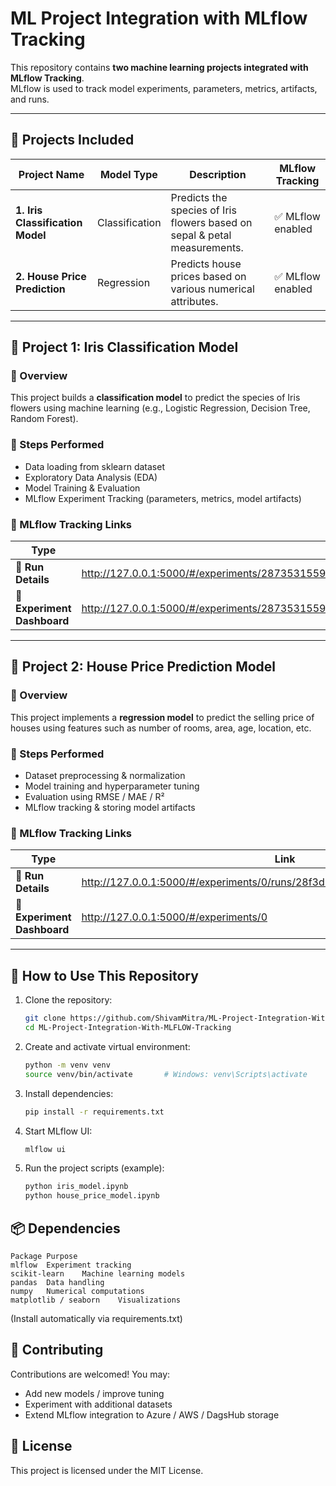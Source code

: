 # ML Project Integration with MLflow Tracking
This repository contains **two machine learning projects integrated with MLflow Tracking**.  
MLflow is used to track model experiments, parameters, metrics, artifacts, and runs.

---

## 📂 Projects Included

| Project Name | Model Type | Description | MLflow Tracking |
|-------------|------------|-------------|----------------|
| **1. Iris Classification Model** | Classification | Predicts the species of Iris flowers based on sepal & petal measurements. | ✅ MLflow enabled |
| **2. House Price Prediction** | Regression | Predicts house prices based on various numerical attributes. | ✅ MLflow enabled |

---

## 🧠 Project 1: Iris Classification Model

### 📌 Overview
This project builds a **classification model** to predict the species of Iris flowers using machine learning (e.g., Logistic Regression, Decision Tree, Random Forest).

### 🎯 Steps Performed
- Data loading from sklearn dataset
- Exploratory Data Analysis (EDA)
- Model Training & Evaluation
- MLflow Experiment Tracking (parameters, metrics, model artifacts)

### 🔗 MLflow Tracking Links
| Type | Link |
|------|------|
| 🏃 **Run Details** | http://127.0.0.1:5000/#/experiments/287353155992825511/runs/023cee2d8bb146a0b9feab0d817898e7 |
| 🧪 **Experiment Dashboard** | http://127.0.0.1:5000/#/experiments/287353155992825511 |

---

## 🏡 Project 2: House Price Prediction Model

### 📌 Overview
This project implements a **regression model** to predict the selling price of houses using features such as number of rooms, area, age, location, etc.

### 🎯 Steps Performed
- Dataset preprocessing & normalization
- Model training and hyperparameter tuning
- Evaluation using RMSE / MAE / R²
- MLflow tracking & storing model artifacts

### 🔗 MLflow Tracking Links
| Type | Link |
|------|------|
| 🏃 **Run Details** | http://127.0.0.1:5000/#/experiments/0/runs/28f3d9dcd4ae40fe85f03d646e31db87 |
| 🧪 **Experiment Dashboard** | http://127.0.0.1:5000/#/experiments/0 |

---

## 🚀 How to Use This Repository

1. Clone the repository:
   ```bash
   git clone https://github.com/ShivamMitra/ML-Project-Integration-With-MLFLOW-Tracking.git
   cd ML-Project-Integration-With-MLFLOW-Tracking
2. Create and activate virtual environment:
   ```bash
   python -m venv venv
   source venv/bin/activate       # Windows: venv\Scripts\activate

4. Install dependencies:
   ```bash
   pip install -r requirements.txt

4. Start MLflow UI:
   ```bash
   mlflow ui
6. Run the project scripts (example):
   ```bash
   python iris_model.ipynb
   python house_price_model.ipynb
## 📦 Dependencies
```
Package	Purpose
mlflow	Experiment tracking
scikit-learn	Machine learning models
pandas	Data handling
numpy	Numerical computations
matplotlib / seaborn	Visualizations
```
(Install automatically via requirements.txt)

## 🤝 Contributing
Contributions are welcomed! You may:
- Add new models / improve tuning
- Experiment with additional datasets
- Extend MLflow integration to Azure / AWS / DagsHub storage

## 📜 License
This project is licensed under the MIT License.
